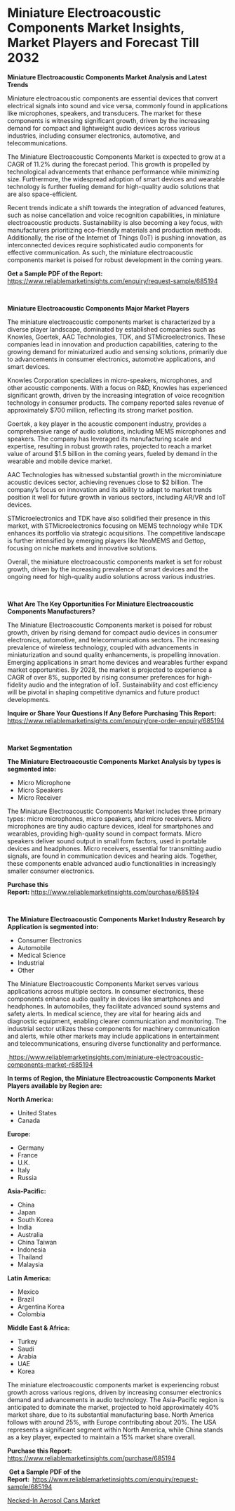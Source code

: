 <p><h1>Miniature Electroacoustic Components Market Insights, Market Players and Forecast Till 2032</h1></p><p><strong>Miniature Electroacoustic Components Market Analysis and Latest Trends</strong></p>
<p><p>Miniature electroacoustic components are essential devices that convert electrical signals into sound and vice versa, commonly found in applications like microphones, speakers, and transducers. The market for these components is witnessing significant growth, driven by the increasing demand for compact and lightweight audio devices across various industries, including consumer electronics, automotive, and telecommunications.</p><p>The Miniature Electroacoustic Components Market is expected to grow at a CAGR of 11.2% during the forecast period. This growth is propelled by technological advancements that enhance performance while minimizing size. Furthermore, the widespread adoption of smart devices and wearable technology is further fueling demand for high-quality audio solutions that are also space-efficient.</p><p>Recent trends indicate a shift towards the integration of advanced features, such as noise cancellation and voice recognition capabilities, in miniature electroacoustic products. Sustainability is also becoming a key focus, with manufacturers prioritizing eco-friendly materials and production methods. Additionally, the rise of the Internet of Things (IoT) is pushing innovation, as interconnected devices require sophisticated audio components for effective communication. As such, the miniature electroacoustic components market is poised for robust development in the coming years.</p></p>
<p><strong>Get a Sample PDF of the Report:&nbsp;</strong> <a href="https://www.reliablemarketinsights.com/enquiry/request-sample/685194?utm_campaign=3312&utm_medium=2&utm_source=Github&utm_content=ia&utm_term=27032025&utm_id=miniature-electroacoustic-components">https://www.reliablemarketinsights.com/enquiry/request-sample/685194</a></p>
<p>&nbsp;</p>
<p><strong>Miniature Electroacoustic Components Major Market Players</strong></p>
<p><p>The miniature electroacoustic components market is characterized by a diverse player landscape, dominated by established companies such as Knowles, Goertek, AAC Technologies, TDK, and STMicroelectronics. These companies lead in innovation and production capabilities, catering to the growing demand for miniaturized audio and sensing solutions, primarily due to advancements in consumer electronics, automotive applications, and smart devices.</p><p>Knowles Corporation specializes in micro-speakers, microphones, and other acoustic components. With a focus on R&D, Knowles has experienced significant growth, driven by the increasing integration of voice recognition technology in consumer products. The company reported sales revenue of approximately $700 million, reflecting its strong market position.</p><p>Goertek, a key player in the acoustic component industry, provides a comprehensive range of audio solutions, including MEMS microphones and speakers. The company has leveraged its manufacturing scale and expertise, resulting in robust growth rates, projected to reach a market value of around $1.5 billion in the coming years, fueled by demand in the wearable and mobile device market.</p><p>AAC Technologies has witnessed substantial growth in the microminiature acoustic devices sector, achieving revenues close to $2 billion. The company’s focus on innovation and its ability to adapt to market trends position it well for future growth in various sectors, including AR/VR and IoT devices.</p><p>STMicroelectronics and TDK have also solidified their presence in this market, with STMicroelectronics focusing on MEMS technology while TDK enhances its portfolio via strategic acquisitions. The competitive landscape is further intensified by emerging players like NeoMEMS and Gettop, focusing on niche markets and innovative solutions.</p><p>Overall, the miniature electroacoustic components market is set for robust growth, driven by the increasing prevalence of smart devices and the ongoing need for high-quality audio solutions across various industries.</p></p>
<p>&nbsp;</p>
<p><strong>What Are The Key Opportunities For Miniature Electroacoustic Components Manufacturers?</strong></p>
<p><p>The Miniature Electroacoustic Components market is poised for robust growth, driven by rising demand for compact audio devices in consumer electronics, automotive, and telecommunications sectors. The increasing prevalence of wireless technology, coupled with advancements in miniaturization and sound quality enhancements, is propelling innovation. Emerging applications in smart home devices and wearables further expand market opportunities. By 2028, the market is projected to experience a CAGR of over 8%, supported by rising consumer preferences for high-fidelity audio and the integration of IoT. Sustainability and cost efficiency will be pivotal in shaping competitive dynamics and future product developments.</p></p>
<p><strong>Inquire or Share Your Questions If Any Before Purchasing This Report:</strong> <a href="https://www.reliablemarketinsights.com/enquiry/pre-order-enquiry/685194?utm_campaign=3312&utm_medium=2&utm_source=Github&utm_content=ia&utm_term=27032025&utm_id=miniature-electroacoustic-components">https://www.reliablemarketinsights.com/enquiry/pre-order-enquiry/685194</a></p>
<p>&nbsp;</p>
<p><strong>Market Segmentation</strong></p>
<p><strong>The Miniature Electroacoustic Components Market Analysis by types is segmented into:</strong></p>
<p><ul><li>Micro Microphone</li><li>Micro Speakers</li><li>Micro Receiver</li></ul></p>
<p><p>The Miniature Electroacoustic Components Market includes three primary types: micro microphones, micro speakers, and micro receivers. Micro microphones are tiny audio capture devices, ideal for smartphones and wearables, providing high-quality sound in compact formats. Micro speakers deliver sound output in small form factors, used in portable devices and headphones. Micro receivers, essential for transmitting audio signals, are found in communication devices and hearing aids. Together, these components enable advanced audio functionalities in increasingly smaller consumer electronics.</p></p>
<p><strong>Purchase this Report:&nbsp;</strong><a href="https://www.reliablemarketinsights.com/purchase/685194?utm_campaign=3312&utm_medium=2&utm_source=Github&utm_content=ia&utm_term=27032025&utm_id=miniature-electroacoustic-components">https://www.reliablemarketinsights.com/purchase/685194</a></p>
<p>&nbsp;</p>
<p><strong>The Miniature Electroacoustic Components Market Industry Research by Application is segmented into:</strong></p>
<p><ul><li>Consumer Electronics</li><li>Automobile</li><li>Medical Science</li><li>Industrial</li><li>Other</li></ul></p>
<p><p>The Miniature Electroacoustic Components Market serves various applications across multiple sectors. In consumer electronics, these components enhance audio quality in devices like smartphones and headphones. In automobiles, they facilitate advanced sound systems and safety alerts. In medical science, they are vital for hearing aids and diagnostic equipment, enabling clearer communication and monitoring. The industrial sector utilizes these components for machinery communication and alerts, while other markets may include applications in entertainment and telecommunications, ensuring diverse functionality and performance.</p></p>
<p><a href="https://www.reliablemarketinsights.com/miniature-electroacoustic-components-market-r685194?utm_campaign=3312&utm_medium=2&utm_source=Github&utm_content=ia&utm_term=27032025&utm_id=miniature-electroacoustic-components">&nbsp;https://www.reliablemarketinsights.com/miniature-electroacoustic-components-market-r685194</a></p>
<p><strong>In terms of Region, the Miniature Electroacoustic Components Market Players available by Region are:</strong></p>
<p>
    <p> <strong> North America: </strong>
        <ul>
            <li>United States</li>
            <li>Canada</li>
        </ul>
        </p> 
    <p> <strong> Europe: </strong>
        <ul>
            <li>Germany</li>
            <li>France</li>
            <li>U.K.</li>
            <li>Italy</li>
            <li>Russia</li>
        </ul>
        </p> 
    <p> <strong> Asia-Pacific: </strong>
        <ul>
            <li>China</li>
            <li>Japan</li>
            <li>South Korea</li>
            <li>India</li>
            <li>Australia</li>
            <li>China Taiwan</li>
            <li>Indonesia</li>
            <li>Thailand</li>
            <li>Malaysia</li>
        </ul>
        </p> 
    <p> <strong> Latin America: </strong>
        <ul>
            <li>Mexico</li>
            <li>Brazil</li>
            <li>Argentina Korea</li>
            <li>Colombia</li>
        </ul>
        </p> 
    <p> <strong> Middle East & Africa: </strong>
        <ul>
            <li>Turkey</li>
            <li>Saudi</li>
            <li>Arabia</li>
            <li>UAE</li>
            <li>Korea</li>
        </ul>
    </p>
    </p>
<p><p>The miniature electroacoustic components market is experiencing robust growth across various regions, driven by increasing consumer electronics demand and advancements in audio technology. The Asia-Pacific region is anticipated to dominate the market, projected to hold approximately 40% market share, due to its substantial manufacturing base. North America follows with around 25%, with Europe contributing about 20%. The USA represents a significant segment within North America, while China stands as a key player, expected to maintain a 15% market share overall.</p></p>
<p><strong>Purchase this Report: </strong><a href="https://www.reliablemarketinsights.com/purchase/685194?utm_campaign=3312&utm_medium=2&utm_source=Github&utm_content=ia&utm_term=27032025&utm_id=miniature-electroacoustic-components">https://www.reliablemarketinsights.com/purchase/685194</a></p>
<p>&nbsp;<strong>Get a Sample PDF of the Report:&nbsp;&nbsp;</strong><a href="https://www.reliablemarketinsights.com/enquiry/request-sample/685194?utm_campaign=3312&utm_medium=2&utm_source=Github&utm_content=ia&utm_term=27032025&utm_id=miniature-electroacoustic-components">https://www.reliablemarketinsights.com/enquiry/request-sample/685194</a></p>
<p><strong></strong></p>
<p><p><a href="https://github.com/casimbrhelck/Market-Research-Report-List-1/blob/main/necked-in-aerosol-cans-market.md?utm_campaign=3312&utm_medium=2&utm_source=Github&utm_content=ia&utm_term=27032025&utm_id=miniature-electroacoustic-components">Necked-In Aerosol Cans Market</a></p></p>